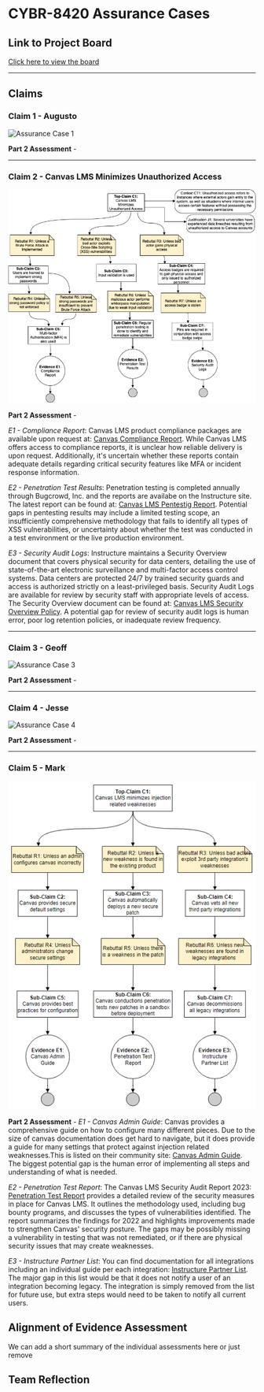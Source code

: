 # CYBR-8420 Assurance Cases

## Link to Project Board
[Click here to view the board](https://github.com/users/jschrack/projects/4/views/1)

---


## Claims

### **Claim 1 - Augusto**
![Assurance Case 1](./Diagrams/your-diagram.png)

**Part 2 Assessment** - 

----

### **Claim 2 - Canvas LMS Minimizes Unauthorized Access**
![Assurance Case 2](./Diagrams/Assurance-Case-2.png)

**Part 2 Assessment** - 

*E1 - Compliance Report*: Canvas LMS product compliance packages are available upon request at: [Canvas Compliance Report](https://www.instructure.com/trust-center/resources). While Canvas LMS offers access to compliance reports, it is unclear how reliable delivery is upon request. Additionally, it's uncertain whether these reports contain adequate details regarding critical security features like MFA or incident response information.  

*E2 - Penetration Test Results*: Penetration testing is completed annually through Bugcrowd, Inc. and the reports are availabe on the Instructure site. The latest report can be found at: [Canvas LMS Pentestig Report](https://www.instructure.com/sites/default/files/file/2023-04/Canvas_Security%20Audit_Report_2023.pdf). Potential gaps in pentesting results may include a limited testing scope, an insufficiently comprehensive methodology that fails to identify all types of XSS vulnerabilities, or uncertainty about whether the test was conducted in a test environment or the live production environment.

*E3 - Security Audit Logs*: Instructure maintains a Security Overview document that covers physical security for data centers, detailing the use of state-of-the-art electronic surveillance and multi-factor access control systems. Data centers are protected 24/7 by trained security guards and access is authorized strictly on a least-privileged basis. Security Audit Logs are available for review by security staff with appropriate levels of access. The Security Overview document can be found at: [Canvas LMS Security Overview Policy](https://www.instructure.com/trust-center/resources). A potential gap for review of security audit logs is human error, poor log retention policies, or inadequate review frequency.

----

### **Claim 3 - Geoff**
![Assurance Case 3](./Diagrams/your-diagram.png)

**Part 2 Assessment** - 

----

### **Claim 4 - Jesse**
![Assurance Case 4](./Diagrams/your-diagram.png)

**Part 2 Assessment** - 

----

### **Claim 5 - Mark**
![Assurance Case 5](./Diagrams/AssuranceCaseDiagram.png)

**Part 2 Assessment** - 
*E1 - Canvas Admin Guide*: Canvas provides a comprehensive guide on how to configure many different pieces. Due to the size of canvas documentation does get hard to navigate, but it does provide a guide for many settings that protect against injection related weaknesses.This is listed on their community site: [Canvas Admin Guide](https://community.canvaslms.com/t5/Admin-Guide/tkb-p/admin). The biggest potential gap is the human error of implementing all steps and understanding of what is needed. 

*E2 - Penetration Test Report*: The Canvas LMS Security Audit Report 2023: [Penetration Test Report](https://www.instructure.com/sites/default/files/file/2023-04/Canvas_Security%20Audit_Report_2023.pdf) provides a detailed review of the security measures in place for Canvas LMS. It outlines the methodology used, including bug bounty programs, and discusses the types of vulnerabilities identified. The report summarizes the findings for 2022 and highlights improvements made to strengthen Canvas' security posture. The gaps may be possibly missing a vulnerability in testing that was not remediated, or if there are physical security issues that may create weaknesses.

*E3 - Instructure Partner List*: You can find documentation for all integrations including an individual guide per each integration: [Instructure Partner List](https://community.canvaslms.com/t5/Partners/ct-p/partners). The major gap in this list would be that it does not notify a user of an integration becoming legacy. The integration is simply removed from the list for future use, but extra steps would need to be taken to notify all current users. 

## Alignment of Evidence Assessment
We can add a short summary of the individual assessments here or just remove

## Team Reflection

